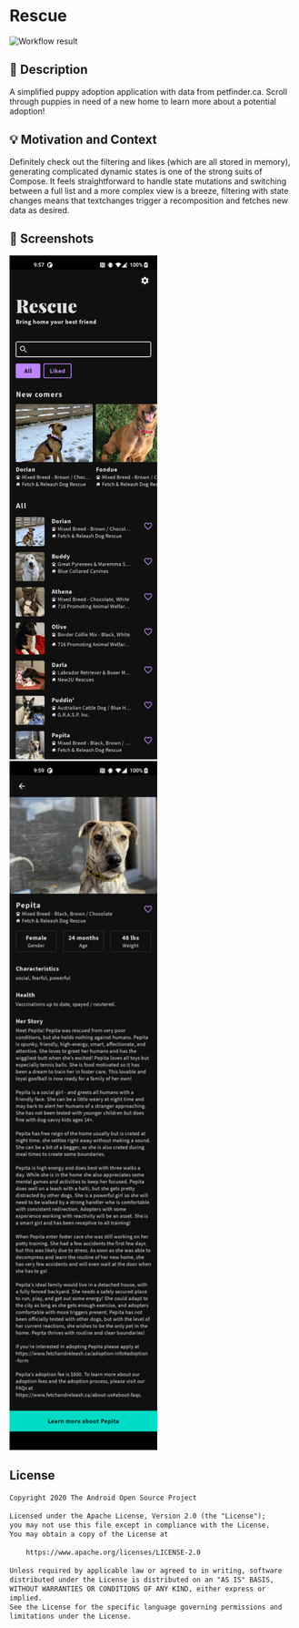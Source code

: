 # Rescue

<!--- Replace <OWNER> with your Github Username and <REPOSITORY> with the name of your repository. -->
<!--- You can find both of these in the url bar when you open your repository in github. -->
![Workflow result](https://github.com/karn/android-dev-challenge-compose-1/workflows/Check/badge.svg)


## :scroll: Description
<!--- Describe your app in one or two sentences -->
A simplified puppy adoption application with data from petfinder.ca. Scroll through puppies in need of a new home to learn more about a potential adoption!


## :bulb: Motivation and Context
<!--- Optionally point readers to interesting parts of your submission. -->
<!--- What are you especially proud of? -->
Definitely check out the filtering and likes (which are all stored in memory), generating complicated dynamic states is one of the strong suits of Compose. It feels straightforward to handle state mutations and switching between a full list and a more complex view is a breeze, filtering with state changes means that textchanges trigger a recomposition and fetches new data as desired.


## :camera_flash: Screenshots
<!-- You can add more screenshots here if you like -->
<img src="/results/screenshot_1.png" width="260">&emsp;<img src="/results/screenshot_2.png" width="260">

## License
```
Copyright 2020 The Android Open Source Project

Licensed under the Apache License, Version 2.0 (the "License");
you may not use this file except in compliance with the License.
You may obtain a copy of the License at

    https://www.apache.org/licenses/LICENSE-2.0

Unless required by applicable law or agreed to in writing, software
distributed under the License is distributed on an "AS IS" BASIS,
WITHOUT WARRANTIES OR CONDITIONS OF ANY KIND, either express or implied.
See the License for the specific language governing permissions and
limitations under the License.
```